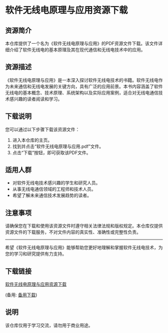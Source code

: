 # 软件无线电原理与应用资源下载

## 资源简介

本仓库提供了一个名为《软件无线电原理与应用》的PDF资源文件下载。该文件详细介绍了软件无线电的基本原理及其在现代通信和无线电技术中的应用。

## 资源描述

《软件无线电原理与应用》是一本深入探讨软件无线电技术的书籍。软件无线电作为未来通信和无线电发展的关键方向，具有广泛的应用前景。本书内容涵盖了软件无线电的基本概念、技术原理、系统架构以及实际应用案例，适合对无线电通信技术感兴趣的读者阅读和学习。

## 下载说明

您可以通过以下步骤下载该资源文件：

1. 进入本仓库的主页。
2. 找到并点击“软件无线电原理与应用.pdf”文件。
3. 点击“下载”按钮，即可获取该PDF文件。

## 适用人群

- 对软件无线电技术感兴趣的学生和研究人员。
- 从事无线电通信领域的工程师和技术人员。
- 希望了解未来通信技术发展趋势的读者。

## 注意事项

请确保您在下载和使用该资源文件时遵守相关法律法规和版权规定。本仓库仅提供资源文件的下载服务，不对文件内容的真实性、准确性或完整性负责。

---

希望《软件无线电原理与应用》能够帮助您更好地理解和掌握软件无线电技术，为您的学习和研究提供有力支持。

## 下载链接
[软件无线电原理与应用资源下载](https://pan.quark.cn/s/18a7285687a3) 

(备用: [备用下载](https://pan.baidu.com/s/1m_2WHL9mfYvcjP1_VU0YpA?pwd=1234))

## 说明

该仓库仅用于学习交流，请勿用于商业用途。
